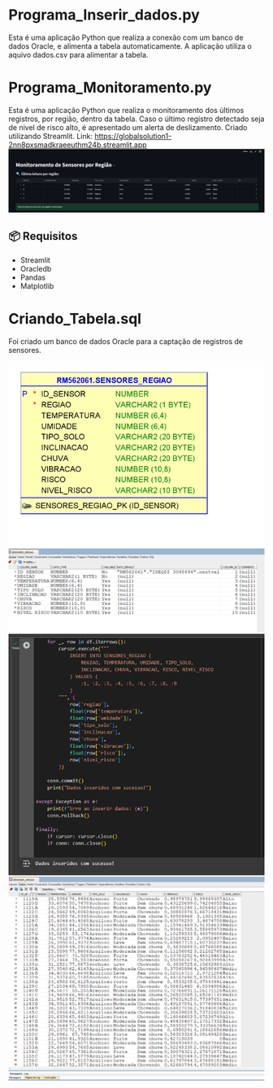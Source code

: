 # Programa_Inserir_dados.py

Esta é uma aplicação Python que realiza a conexão com um banco de dados Oracle, e alimenta a tabela automaticamente.
A aplicação utiliza o aquivo dados.csv para alimentar a tabela.


# Programa_Monitoramento.py

Esta é uma aplicação Python que realiza o monitoramento dos últimos registros, por região, dentro da tabela.
Caso o último registro detectado seja de nivel de risco alto, é apresentado um alerta de deslizamento.
Criado utilizando Streamlit.
Link: https://globalsolution1-2nn8pxsmadkraeeuthm24b.streamlit.app
<img src="/assets/5.png">

## 📦 Requisitos

- Streamlit
- Oracledb
- Pandas
- Matplotlib


# Criando_Tabela.sql
Foi criado um banco de dados Oracle para a captação de registros de sensores.

<img src="/assets/4.png">

<img src="/assets/2.png">

<img src="/assets/1.png">

<img src="/assets/3.png">
